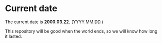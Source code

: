 # Current date

The current date is **2000.03.22.** (YYYY.MM.DD.)

This repository will be good when the world ends, so we will know how long it lasted.
